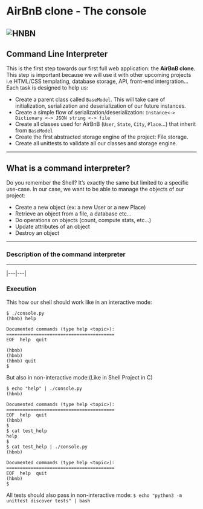 # AirBnB clone - The console
![HNBN](https://photos.app.goo.gl/u2mGEFy7MSgpUzcU6)
---
## Command Line Interpreter
This is the first step towards our first full web application: the **AirBnB clone**. This step is important because we will use it with other upcoming projects i.e HTML/CSS templating, database storage, API, front-end intergration...
Each task is designed to help us:
* Create a parent class called `BaseModel`. This will take care of initialization, serialization and deserialization of our future instances.
* Create a simple flow of serialization/deserialization: `Instance<-> Dictionary <-> JSON string <-> file`
* Create all classes used for AirBnB (`User`, `State`, `City`, `Place`...) that inherit from `BaseModel`
* Create the first abstracted storage engine of the project: File storage.
* Create all unittests to validate all our classes and storage engine.
---
## What is a command interpreter?
Do you remember the Shell? It’s exactly the same but limited to a specific use-case. In our case, we want to be able to manage the objects of our project:

* Create a new object (ex: a new User or a new Place)
* Retrieve an object from a file, a database etc…
* Do operations on objects (count, compute stats, etc…)
* Update attributes of an object
* Destroy an object
---
### Description of the command interpreter
---
|---|---|


### Execution
This how our shell should work like in an interactive mode:

```shell
$ ./console.py
(hbnb) help

Documented commands (type help <topic>):
========================================
EOF  help  quit

(hbnb) 
(hbnb) 
(hbnb) quit
$
```

But also in non-interactive mode:(Like in Shell Project in C)

```shell
$ echo "help" | ./console.py
(hbnb)

Documented commands (type help <topic>):
========================================
EOF  help  quit
(hbnb) 
$
$ cat test_help
help
$
$ cat test_help | ./console.py
(hbnb)

Documented commands (type help <topic>):
========================================
EOF  help  quit
(hbnb) 
$
```
All tests should also pass in non-interactive mode: `$ echo "python3 -m unittest discover tests" | bash`
